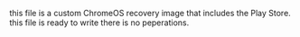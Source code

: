 this file is a custom ChromeOS recovery image that includes the Play Store. this file is ready to write there is no peperations.
